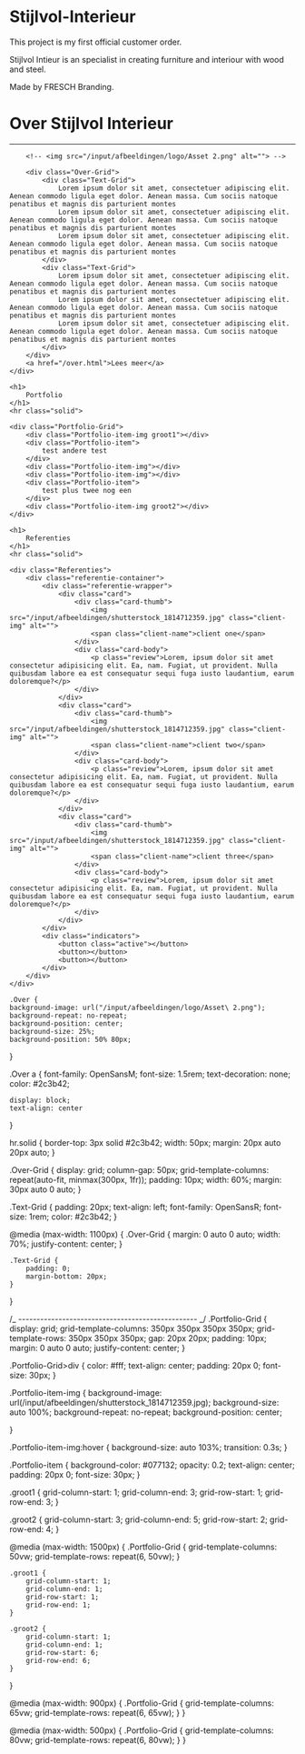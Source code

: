 # Stijlvol-Interieur

This project is my first official customer order.

Stijlvol Intieur is an specialist in creating furniture and interiour with wood and steel.

Made by FRESCH Branding.

<div class="Over">
        <h1>
            Over Stijlvol Interieur 
        </h1>
        <hr class="solid">

        <!-- <img src="/input/afbeeldingen/logo/Asset 2.png" alt=""> -->

        <div class="Over-Grid">
            <div class="Text-Grid">
                Lorem ipsum dolor sit amet, consectetuer adipiscing elit. Aenean commodo ligula eget dolor. Aenean massa. Cum sociis natoque penatibus et magnis dis parturient montes
                Lorem ipsum dolor sit amet, consectetuer adipiscing elit. Aenean commodo ligula eget dolor. Aenean massa. Cum sociis natoque penatibus et magnis dis parturient montes
                Lorem ipsum dolor sit amet, consectetuer adipiscing elit. Aenean commodo ligula eget dolor. Aenean massa. Cum sociis natoque penatibus et magnis dis parturient montes
            </div>
            <div class="Text-Grid">
                Lorem ipsum dolor sit amet, consectetuer adipiscing elit. Aenean commodo ligula eget dolor. Aenean massa. Cum sociis natoque penatibus et magnis dis parturient montes
                Lorem ipsum dolor sit amet, consectetuer adipiscing elit. Aenean commodo ligula eget dolor. Aenean massa. Cum sociis natoque penatibus et magnis dis parturient montes
                Lorem ipsum dolor sit amet, consectetuer adipiscing elit. Aenean commodo ligula eget dolor. Aenean massa. Cum sociis natoque penatibus et magnis dis parturient montes
            </div>
        </div>
        <a href="/over.html">Lees meer</a>
    </div>

    <h1>
        Portfolio
    </h1>
    <hr class="solid">

    <div class="Portfolio-Grid">
        <div class="Portfolio-item-img groot1"></div>
        <div class="Portfolio-item">
            test andere test
        </div>
        <div class="Portfolio-item-img"></div>
        <div class="Portfolio-item-img"></div>
        <div class="Portfolio-item">
            test plus twee nog een
        </div>
        <div class="Portfolio-item-img groot2"></div>
    </div>

    <h1>
        Referenties
    </h1>
    <hr class="solid">

    <div class="Referenties">
        <div class="referentie-container">
            <div class="referentie-wrapper">
                <div class="card">
                    <div class="card-thumb">
                        <img src="/input/afbeeldingen/shutterstock_1814712359.jpg" class="client-img" alt="">
                        <span class="client-name">client one</span>
                    </div>
                    <div class="card-body">
                        <p class="review">Lorem, ipsum dolor sit amet consectetur adipisicing elit. Ea, nam. Fugiat, ut provident. Nulla quibusdam labore ea est consequatur sequi fuga iusto laudantium, earum doloremque?</p>
                    </div>
                </div>
                <div class="card">
                    <div class="card-thumb">
                        <img src="/input/afbeeldingen/shutterstock_1814712359.jpg" class="client-img" alt="">
                        <span class="client-name">client two</span>
                    </div>
                    <div class="card-body">
                        <p class="review">Lorem, ipsum dolor sit amet consectetur adipisicing elit. Ea, nam. Fugiat, ut provident. Nulla quibusdam labore ea est consequatur sequi fuga iusto laudantium, earum doloremque?</p>
                    </div>
                </div>
                <div class="card">
                    <div class="card-thumb">
                        <img src="/input/afbeeldingen/shutterstock_1814712359.jpg" class="client-img" alt="">
                        <span class="client-name">client three</span>
                    </div>
                    <div class="card-body">
                        <p class="review">Lorem, ipsum dolor sit amet consectetur adipisicing elit. Ea, nam. Fugiat, ut provident. Nulla quibusdam labore ea est consequatur sequi fuga iusto laudantium, earum doloremque?</p>
                    </div>
                </div>
            </div>
            <div class="indicators">
                <button class="active"></button>
                <button></button>
                <button></button>
            </div>
        </div>
    </div>

    .Over {
    background-image: url("/input/afbeeldingen/logo/Asset\ 2.png");
    background-repeat: no-repeat;
    background-position: center;
    background-size: 25%;
    background-position: 50% 80px;

}

.Over a {
font-family: OpenSansM;
font-size: 1.5rem;
text-decoration: none;
color: #2c3b42;

    display: block;
    text-align: center

}

hr.solid {
border-top: 3px solid #2c3b42;
width: 50px;
margin: 20px auto 20px auto;
}

.Over-Grid {
display: grid;
column-gap: 50px;
grid-template-columns: repeat(auto-fit, minmax(300px, 1fr));
padding: 10px;
width: 60%;
margin: 30px auto 0 auto;
}

.Text-Grid {
padding: 20px;
text-align: left;
font-family: OpenSansR;
font-size: 1rem;
color: #2c3b42;
}

@media (max-width: 1100px) {
.Over-Grid {
margin: 0 auto 0 auto;
width: 70%;
justify-content: center;
}

    .Text-Grid {
        padding: 0;
        margin-bottom: 20px;
    }

}

/_ ------------------------------------------------- _/
.Portfolio-Grid {
display: grid;
grid-template-columns: 350px 350px 350px 350px;
grid-template-rows: 350px 350px 350px;
gap: 20px 20px;
padding: 10px;
margin: 0 auto 0 auto;
justify-content: center;
}

.Portfolio-Grid>div {
color: #fff;
text-align: center;
padding: 20px 0;
font-size: 30px;
}

.Portfolio-item-img {
background-image: url(/input/afbeeldingen/shutterstock_1814712359.jpg);
background-size: auto 100%;
background-repeat: no-repeat;
background-position: center;

}

.Portfolio-item-img:hover {
background-size: auto 103%;
transition: 0.3s;
}

.Portfolio-item {
background-color: #077132;
opacity: 0.2;
text-align: center;
padding: 20px 0;
font-size: 30px;
}

.groot1 {
grid-column-start: 1;
grid-column-end: 3;
grid-row-start: 1;
grid-row-end: 3;
}

.groot2 {
grid-column-start: 3;
grid-column-end: 5;
grid-row-start: 2;
grid-row-end: 4;
}

@media (max-width: 1500px) {
.Portfolio-Grid {
grid-template-columns: 50vw;
grid-template-rows: repeat(6, 50vw);
}

    .groot1 {
        grid-column-start: 1;
        grid-column-end: 1;
        grid-row-start: 1;
        grid-row-end: 1;
    }

    .groot2 {
        grid-column-start: 1;
        grid-column-end: 1;
        grid-row-start: 6;
        grid-row-end: 6;
    }

}

@media (max-width: 900px) {
.Portfolio-Grid {
grid-template-columns: 65vw;
grid-template-rows: repeat(6, 65vw);
}
}

@media (max-width: 500px) {
.Portfolio-Grid {
grid-template-columns: 80vw;
grid-template-rows: repeat(6, 80vw);
}
}
